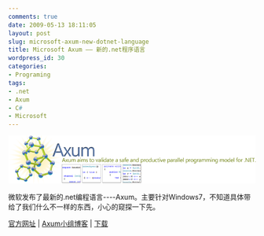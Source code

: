 ```yaml
---
comments: true
date: 2009-05-13 18:11:05
layout: post
slug: microsoft-axum-new-dotnet-language
title: Microsoft Axum —— 新的.net程序语言
wordpress_id: 30
categories:
- Programing
tags:
- .net
- Axum
- C#
- Microsoft
---
```


![](/images/uploads/zb/dd795202.AXUM_banner(en-us).png)

微软发布了最新的.net编程语言----Axum。主要针对Windows7，不知道具体带给了我们什么不一样的东西，小心的窥探一下先。

[官方网址](http://msdn.microsoft.com/en-us/devlabs/dd795202.aspx) | [Axum小组博客](http://blogs.msdn.com/maestroteam/default.aspx) | [下载](http://www.microsoft.com/downloads/details.aspx?displaylang=en&FamilyID=cfe70d5d-37aa-4c4c-8eeb-d4576c41baa2#tm)
